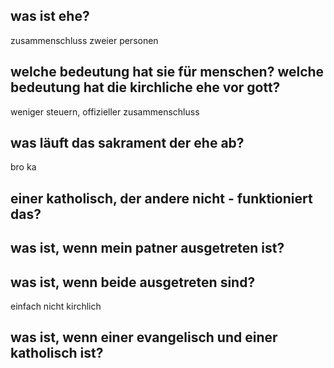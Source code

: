 ## was ist ehe?
zusammenschluss zweier personen

## welche bedeutung hat sie für menschen? welche bedeutung hat die kirchliche ehe vor gott?
weniger steuern, offizieller zusammenschluss


## was läuft das sakrament der ehe ab?
bro ka

## einer katholisch, der andere nicht - funktioniert das?


## was ist, wenn mein patner ausgetreten ist?


## was ist, wenn beide ausgetreten sind?
einfach nicht kirchlich

## was ist, wenn einer evangelisch und einer katholisch ist?